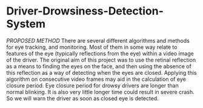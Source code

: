 # Driver-Drowsiness-Detection-System
*PROPOSED METHOD*
There are several different algorithms and methods for eye tracking, and monitoring. Most of them in some way relate to features of the eye (typically reflections from the eye) within a video image of the driver. The original aim of this project was to use the retinal reflection as a means to finding the eyes on the face, and then using the absence of this reflection as a way of detecting when the eyes are closed. Applying this algorithm on consecutive video frames may aid in the calculation of eye closure period. Eye closure period for drowsy drivers are longer than normal blinking. It is also very little longer time could result in severe crash. So we will warn the driver as soon as closed eye is detected.
